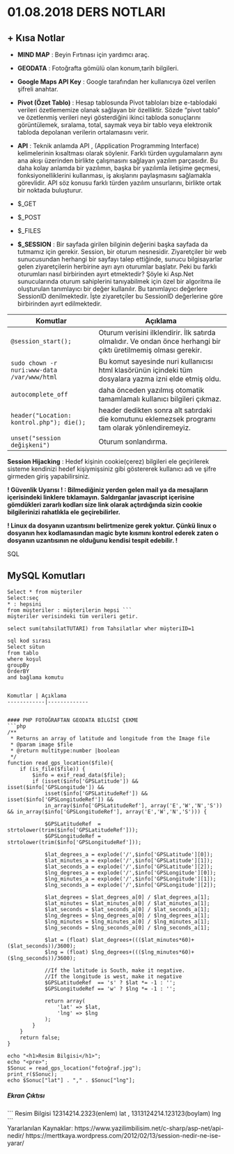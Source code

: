 # 01.08.2018 DERS NOTLARI

## + Kısa Notlar

- <b>MIND MAP</b> : Beyin Fırtınası için yardımcı araç.

- <b>GEODATA</b> : Fotoğrafta gömülü olan konum,tarih bilgileri.

- <b>Google Maps API Key</b> : Google tarafından her kullanıcıya özel verilen şifreli anahtar.

- <b>Pivot (Özet Tablo)</b> : Hesap tablosunda Pivot tabloları bize e-tablodaki verileri özetlememize olanak sağlayan bir özelliktir. Sözde “pivot tablo” ve özetlenmiş verileri neyi gösterdiğini ikinci tabloda sonuçlarını görüntülemek, sıralama, total, saymak veya bir tablo veya elektronik tabloda depolanan verilerin ortalamasını verir.

- <b>API</b> : Teknik anlamda API , (Application Programming Interface) kelimelerinin kısaltması olarak söylenir. Farklı türden uygulamaların aynı ana akışı üzerinden birlikte çalışmasını sağlayan yazılım parçasıdır. Bu  daha kolay anlamda bir yazılımın, başka bir yazılımla iletişime geçmesi, fonksiyonelliklerini kullanması, iş akışlarını paylaşmasını sağlamakla görevlidir. API söz konusu farklı türden yazılım unsurlarını, birlikte ortak bir noktada buluşturur.
- $_GET
- $_POST
- $_FILES
- <b>$_SESSION</b> : Bir sayfada girilen bilginin değerini başka sayfada da tutmamız için gerekir. Session, bir oturum nesnesidir. Ziyaretçiler bir web sunucusundan herhangi bir sayfayı talep ettiğinde, sunucu bilgisayarlar gelen ziyaretçilerin herbirine ayrı ayrı oturumlar başlatır. Peki bu farklı oturumları nasıl birbirinden ayırt etmektedir? Şöyle ki Asp.Net sunucularında oturum sahiplerini tanıyabilmek için özel bir algoritma ile oluşturulan tanımlayıcı bir değer kullanılır. Bu tanımlayıcı değerlere SessionID denilmektedir. İşte ziyaretçiler bu SessionID değerlerine göre birbirinden ayırt edilmektedir.



Komutlar | Açıklama
------------|-------------
```@session_start();``` |  Oturum verisini ilklendirir. İlk satırda olmalıdır. Ve ondan önce herhangi bir çıktı üretilmemiş olması gerekir.
```sudo chown -r nuri:www-data /var/www/html``` | Bu komut sayesinde nuri kullanıcısı html klasörünün içindeki tüm dosyalara yazma izni elde etmiş oldu.
```autocomplete_off``` | daha önceden yazılmış otomatik tamamlamalı kullanıcı bilgileri çıkmaz.
```header("Location: kontrol.php"); die(); ``` | header dedikten sonra alt satırdaki die komutunu eklemezsek programı tam olarak yönlendiremeyiz.
```unset("session değişkeni")``` | Oturum sonlandırma.

<b>Session Hijacking</b> : Hedef kişinin cookie(çerez) bilgileri ele geçirilerek sisteme kendinizi hedef kişiymişsiniz gibi göstererek kullanıcı adı ve şifre girmeden giriş yapabilirsiniz.

<b>! Güvenlik Uyarısı ! : Bilmediğiniz yerden gelen mail ya da mesajların içerisindeki linklere tıklamayın. Saldırganlar javascript içerisine gömdükleri zararlı kodları size link olarak açtırdığında sizin cookie bilgilerinizi rahatlıkla ele geçirebilirler.
</b>

<b>! Linux da dosyanın uzantısını belirtmenize gerek yoktur. Çünkü linux o dosyanın hex kodlamasından magic byte kısmını kontrol ederek zaten o dosyanın uzantısının ne olduğunu kendisi tespit edebilir. !</b>

SQL

## MySQL Komutları

```
Select * from müşteriler
Select:seç
* : hepsini
from müşteriler : müşterilerin hepsi ```
müşteriler verisindeki tüm verileri getir.

select sum(tahsilatTUTARI) from Tahsilatlar wher müşteriID=1

sql kod sırası
Select sütun
from tablo
where koşul
groupBy
OrderBY
and bağlama komutu


Komutlar | Açıklama
------------|-------------


#### PHP FOTOĞRAFTAN GEODATA BİLGİSİ ÇEKME
```php
/**
 * Returns an array of latitude and longitude from the Image file
 * @param image $file
 * @return multitype:number |boolean
 */
function read_gps_location($file){
    if (is_file($file)) {
        $info = exif_read_data($file);
        if (isset($info['GPSLatitude']) && isset($info['GPSLongitude']) &&
            isset($info['GPSLatitudeRef']) && isset($info['GPSLongitudeRef']) &&
            in_array($info['GPSLatitudeRef'], array('E','W','N','S')) && in_array($info['GPSLongitudeRef'], array('E','W','N','S'))) {

            $GPSLatitudeRef  = strtolower(trim($info['GPSLatitudeRef']));
            $GPSLongitudeRef = strtolower(trim($info['GPSLongitudeRef']));

            $lat_degrees_a = explode('/',$info['GPSLatitude'][0]);
            $lat_minutes_a = explode('/',$info['GPSLatitude'][1]);
            $lat_seconds_a = explode('/',$info['GPSLatitude'][2]);
            $lng_degrees_a = explode('/',$info['GPSLongitude'][0]);
            $lng_minutes_a = explode('/',$info['GPSLongitude'][1]);
            $lng_seconds_a = explode('/',$info['GPSLongitude'][2]);

            $lat_degrees = $lat_degrees_a[0] / $lat_degrees_a[1];
            $lat_minutes = $lat_minutes_a[0] / $lat_minutes_a[1];
            $lat_seconds = $lat_seconds_a[0] / $lat_seconds_a[1];
            $lng_degrees = $lng_degrees_a[0] / $lng_degrees_a[1];
            $lng_minutes = $lng_minutes_a[0] / $lng_minutes_a[1];
            $lng_seconds = $lng_seconds_a[0] / $lng_seconds_a[1];

            $lat = (float) $lat_degrees+((($lat_minutes*60)+($lat_seconds))/3600);
            $lng = (float) $lng_degrees+((($lng_minutes*60)+($lng_seconds))/3600);

            //If the latitude is South, make it negative.
            //If the longitude is west, make it negative
            $GPSLatitudeRef  == 's' ? $lat *= -1 : '';
            $GPSLongitudeRef == 'w' ? $lng *= -1 : '';

            return array(
                'lat' => $lat,
                'lng' => $lng
            );
        }           
    }
    return false;
}

echo "<h1>Resim Bilgisi</h1>";
echo "<pre>";
$Sonuc = read_gps_location("fotoğraf.jpg");
print_r($Sonuc);
echo $Sonuc["lat"] . "," . $Sonuc["lng"];
```
<h5>Ekran Çıktısı</h5>
```
Resim Bilgisi
12314214.2323(enlem) lat , 1313124214.123123(boylam) lng
```

</br>
Yararlanılan Kaynaklar:
https://www.yazilimbilisim.net/c-sharp/asp-net/api-nedir/
https://merttkaya.wordpress.com/2012/02/13/session-nedir-ne-ise-yarar/
